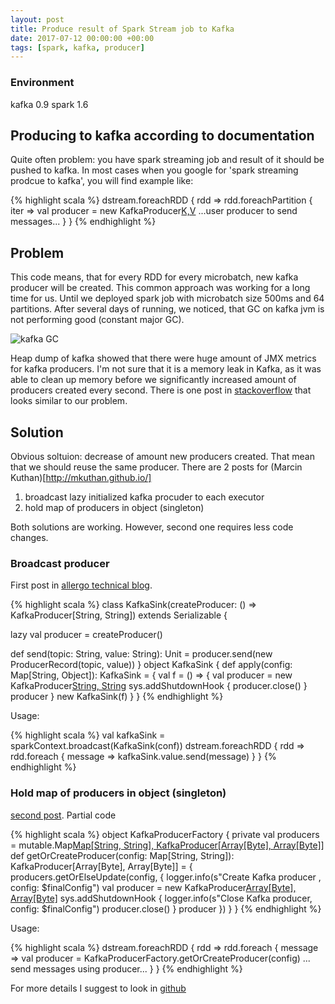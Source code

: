 ```yaml
---
layout: post
title: Produce result of Spark Stream job to Kafka
date: 2017-07-12 00:00:00 +00:00
tags: [spark, kafka, producer]
---
```

### Environment
kafka 0.9
spark 1.6

## Producing to kafka according to documentation
Quite often problem: you have spark streaming job and result of it should be pushed to kafka. In most cases when you google for 'spark streaming prodcue to kafka', you will find example like:

{% highlight scala %}
dstream.foreachRDD { rdd =>
      rdd.foreachPartition { iter =>
        val producer = new KafkaProducer[K,V](updateClientId(kafkaProducerConfig))
        ...user producer to send messages...
      }
}
{% endhighlight %}

## Problem

This code means, that for every RDD for every microbatch, new kafka producer will be created. This common approach was working for a long time for us. Until we deployed spark job with microbatch size 500ms and 64 partitions. After several days of running, we noticed, that GC on kafka jvm is not performing good (constant major GC). 

![kafka GC]({{site.baseurl}}/resources/2017-07-12_01.jpg)

Heap dump of kafka showed that there were huge amount of JMX metrics for kafka producers. I'm not sure that it is a memory leak in Kafka, as it was able to clean up memory before we significantly increased amount of producers created every second. 
There is one post in [stackoverflow](https://stackoverflow.com/questions/44184795/kafka-broker-memory-leak-triggered-by-many-consumers) that looks similar to our problem.

## Solution
Obvious soltuion: decrease of amount new producers created. That mean that we should reuse the same producer. There are 2 posts for (Marcin Kuthan)[http://mkuthan.github.io/]
1. broadcast lazy initialized kafka procuder to each executor
2. hold map of producers in object (singleton)

Both solutions are working. However, second one requires less code changes.

### Broadcast producer

First post in [allergo technical blog](http://allegro.tech/2015/08/spark-kafka-integration.html).

{% highlight scala %}
class KafkaSink(createProducer: () => KafkaProducer[String, String]) extends Serializable {

  lazy val producer = createProducer()

  def send(topic: String, value: String): Unit = producer.send(new ProducerRecord(topic, value))
}
object KafkaSink {
  def apply(config: Map[String, Object]): KafkaSink = {
    val f = () => {
      val producer = new KafkaProducer[String, String](config)
      sys.addShutdownHook {
        producer.close()
      }
      producer
    }
    new KafkaSink(f)
  }
}
{% endhighlight %}

Usage:

{% highlight scala %}
val kafkaSink = sparkContext.broadcast(KafkaSink(conf))
dstream.foreachRDD { rdd =>
  rdd.foreach { message =>
    kafkaSink.value.send(message)
  }
}
{% endhighlight %}

### Hold map of producers in object (singleton)

[second post](http://mkuthan.github.io/blog/2016/01/29/spark-kafka-integration2/). 
Partial code

{% highlight scala %}
object KafkaProducerFactory {
  private val producers = mutable.Map[Map[String, String], KafkaProducer[Array[Byte], Array[Byte]]]()
  def getOrCreateProducer(config: Map[String, String]): KafkaProducer[Array[Byte], Array[Byte]] = {
    producers.getOrElseUpdate(config, {
      logger.info(s"Create Kafka producer , config: $finalConfig")
      val producer = new KafkaProducer[Array[Byte], Array[Byte]](finalConfig)
      sys.addShutdownHook {
        logger.info(s"Close Kafka producer, config: $finalConfig")
        producer.close()
      }
      producer
    })
  }
}
{% endhighlight %}

Usage:

{% highlight scala %}
dstream.foreachRDD { rdd =>
  rdd.foreach { message =>
     val producer = KafkaProducerFactory.getOrCreateProducer(config)
     ... send messages using producer...
  }
}
{% endhighlight %}

For more details I suggest to look in [github](https://github.com/mkuthan/example-spark-kafka)
